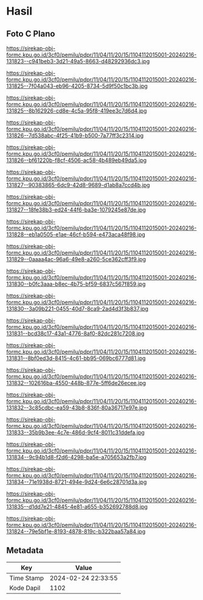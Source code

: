 # Hasil

## Foto C Plano

https://sirekap-obj-formc.kpu.go.id/3cf0/pemilu/pdpr/11/04/11/20/15/1104112015001-20240216-131823--c941beb3-3d21-49a5-8663-d48292936dc3.jpg

https://sirekap-obj-formc.kpu.go.id/3cf0/pemilu/pdpr/11/04/11/20/15/1104112015001-20240216-131825--7f04a043-eb96-4205-8734-5d9f50c1bc3b.jpg

https://sirekap-obj-formc.kpu.go.id/3cf0/pemilu/pdpr/11/04/11/20/15/1104112015001-20240216-131825--8b162926-cd8e-4c5a-95f8-419ee3c7d6d4.jpg

https://sirekap-obj-formc.kpu.go.id/3cf0/pemilu/pdpr/11/04/11/20/15/1104112015001-20240216-131826--7d538abc-4f25-41b9-b500-7a77ff3c2314.jpg

https://sirekap-obj-formc.kpu.go.id/3cf0/pemilu/pdpr/11/04/11/20/15/1104112015001-20240216-131826--bf61220b-f8cf-4506-ac58-4b489eb49da5.jpg

https://sirekap-obj-formc.kpu.go.id/3cf0/pemilu/pdpr/11/04/11/20/15/1104112015001-20240216-131827--90383865-6dc9-42d8-9689-d1ab8a7ccd4b.jpg

https://sirekap-obj-formc.kpu.go.id/3cf0/pemilu/pdpr/11/04/11/20/15/1104112015001-20240216-131827--18fe38b3-ed24-44f6-ba3e-1079245e87de.jpg

https://sirekap-obj-formc.kpu.go.id/3cf0/pemilu/pdpr/11/04/11/20/15/1104112015001-20240216-131828--eb1a0505-e1ae-46cf-b594-e473aca48f98.jpg

https://sirekap-obj-formc.kpu.go.id/3cf0/pemilu/pdpr/11/04/11/20/15/1104112015001-20240216-131829--0aaaa4ac-96a6-49e8-a260-5ce362cff3f9.jpg

https://sirekap-obj-formc.kpu.go.id/3cf0/pemilu/pdpr/11/04/11/20/15/1104112015001-20240216-131830--b0fc3aaa-b8ec-4b75-bf59-6837c567f859.jpg

https://sirekap-obj-formc.kpu.go.id/3cf0/pemilu/pdpr/11/04/11/20/15/1104112015001-20240216-131830--3a09b221-0455-40d7-8ca9-2ad4d3f3b837.jpg

https://sirekap-obj-formc.kpu.go.id/3cf0/pemilu/pdpr/11/04/11/20/15/1104112015001-20240216-131831--bcd38c17-43a1-4776-8af0-82dc281c7208.jpg

https://sirekap-obj-formc.kpu.go.id/3cf0/pemilu/pdpr/11/04/11/20/15/1104112015001-20240216-131831--8bf0ed3d-8415-4c61-bb95-069bc6777d81.jpg

https://sirekap-obj-formc.kpu.go.id/3cf0/pemilu/pdpr/11/04/11/20/15/1104112015001-20240216-131832--102616ba-4550-448b-877e-5ff6de26ecee.jpg

https://sirekap-obj-formc.kpu.go.id/3cf0/pemilu/pdpr/11/04/11/20/15/1104112015001-20240216-131832--3c85cdbc-ea59-43b8-836f-80a36717e97e.jpg

https://sirekap-obj-formc.kpu.go.id/3cf0/pemilu/pdpr/11/04/11/20/15/1104112015001-20240216-131833--35b9b3ee-4c7e-486d-9cf4-8011c31ddefa.jpg

https://sirekap-obj-formc.kpu.go.id/3cf0/pemilu/pdpr/11/04/11/20/15/1104112015001-20240216-131834--9c94b1d8-f2d6-4298-ba5e-a705653a2fb7.jpg

https://sirekap-obj-formc.kpu.go.id/3cf0/pemilu/pdpr/11/04/11/20/15/1104112015001-20240216-131834--71e1938d-8721-494e-9d24-6e6c28701d3a.jpg

https://sirekap-obj-formc.kpu.go.id/3cf0/pemilu/pdpr/11/04/11/20/15/1104112015001-20240216-131835--d1dd7e21-4845-4e81-a655-b352692788d8.jpg

https://sirekap-obj-formc.kpu.go.id/3cf0/pemilu/pdpr/11/04/11/20/15/1104112015001-20240216-131824--79e5bf1e-8193-4878-819c-b322baa57a84.jpg


## Metadata

| Key        | Value               |
| ---------- | ------------------- |
| Time Stamp | 2024-02-24 22:33:55 |
| Kode Dapil | 1102                |




